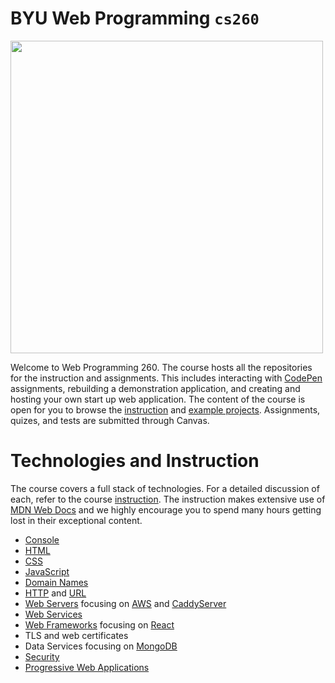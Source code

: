 # BYU **Web Programming** `cs260`

<img src="https://github.com/webprogramming260/.github/blob/065f97641b19d6471b1acc91a8c2123d42805611/profile/webprogrammingcover.jpg" width="500">

Welcome to Web Programming 260. The course hosts all the repositories for the instruction and assignments. This includes interacting with [CodePen](https://codepen.io) assignments, rebuilding a demonstration application, and creating and hosting your own start up web application. The content of the course is open for you to browse the [instruction](./instructionTopics.md) and [example projects](https://demo.cs260.click). Assignments, quizes, and tests are submitted through Canvas.

# Technologies and Instruction

The course covers a full stack of technologies. For a detailed discussion of each, refer to the course [instruction](instructionTopics.md). The instruction makes extensive use of [MDN Web Docs](https://developer.mozilla.org/) and we highly encourage you to spend many hours getting lost in their exceptional content.

- [Console](https://developer.mozilla.org/en-US/docs/Learn/Tools_and_testing/Understanding_client-side_tools/Command_line)
- [HTML](https://developer.mozilla.org/en-US/docs/Web/HTML)
- [CSS](https://developer.mozilla.org/en-US/docs/Web/CSS)
- [JavaScript](https://developer.mozilla.org/en-US/docs/Web/JavaScript/Language_Overview)
- [Domain Names](https://developer.mozilla.org/en-US/docs/Learn/Common_questions/What_is_a_domain_name)
- [HTTP](https://developer.mozilla.org/en-US/docs/Web/HTTP) and [URL](https://developer.mozilla.org/en-US/docs/Learn/Common_questions/What_is_a_URL)
- [Web Servers](https://developer.mozilla.org/en-US/docs/Learn/Common_questions/What_is_a_web_server) focusing on [AWS](https://aws.amazon.com//) and [CaddyServer](https://caddyserver.com/)
- [Web Services](https://developer.mozilla.org/en-US/docs/Learn/JavaScript/Client-side_web_APIs/Introduction)
- [Web Frameworks](https://developer.mozilla.org/en-US/docs/Learn/Tools_and_testing/Client-side_JavaScript_frameworks/Introduction) focusing on [React](react/react.md)
- TLS and web certificates
- Data Services focusing on [MongoDB](https://www.mongodb.com/)
- [Security](https://developer.mozilla.org/en-US/docs/Web/Security)
- [Progressive Web Applications](https://developer.mozilla.org/en-US/docs/Web/Progressive_web_apps)
